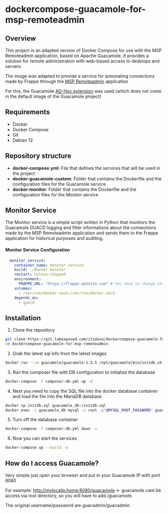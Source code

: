 # dockercompose-guacamole-for-msp-remoteadmin

## Overview
This project is an adapted version of Docker Compose for use with the MSP Remoteadmin application, based on Apache Guacamole. It provides a solution for remote administration with web-based access to desktops and servers.

The image was adapted to provide a service for automating connections made by Frappe through the [MSP Remoteadmin](https://github.com/itsdave-de/msp_remoteadmin) application

For this, the Guacamole [AD-Hoc extension](https://guacamole.apache.org/doc/gug/adhoc-connections.html) was used (which does not come in the default image of the Guacamole project)

## Requirements

- Docker
- Docker Compose
- Git
- Debian 12

## Repository structure

- **docker-compose.yml**: File that defines the services that will be used in the project
- **docker-guacamole-custom**: Folder that contains the Dockerfile and the configuration files for the Guacamole service
- **docker-monitor**: Folder that contains the Dockerfile and the configuration files for the Monitor service

## Monitor Service

The Monitor service is a simple script written in Python that monitors the Guacamole GUACD logging and filter informations about the connections made by the MSP Remoteadmin application and sends them to the Frappe application for historical purposes and auditing.

#### Monitor Service Configuration

```yaml
  monitor_service:
    container_name: monitor_service
    build: ./docker-monitor
    restart: unless-stopped
    environment:
      FRAPPE_URL: "https://frappe.website.com" # You need to change this to your Frappe URL
    volumes:
      - /var/run/docker.sock:/var/run/docker.sock
    depends_on:
      - guacd
```

## Installation

1. Clone the repository
```bash
git clone https://git.labexposed.com/itsdave/dockercompose-guacamole-for-msp-remoteadmin.git
cd dockercompose-guacamole-for-msp-remoteadmin
```

2. Grab the latest sql info from the latest images
```bash
docker run --rm guacamole/guacamole:1.5.5 /opt/guacamole/bin/initdb.sh --mysql > initdb.sql
```

3. Run the composer file with DB configuration to initialize the database
```bash
docker-compose -f composer-db.yml up -d
```

4. Next you need to copy the SQL file into the docker database container and load the file into the MariaDB database
```bash
docker cp initdb.sql guacamole_db:/initdb.sql
docker exec -i guacamole_db mysql -u root -p"$MYSQL_ROOT_PASSWORD" guacamole_db < /initdb.sql
```

5. Turn off the database container
```bash
docker-compose -f composer-db.yml down -v
```

6. Now you can start the services
```bash
docker-compose up --build -d
```

## How do I access Guacamole?
Very simple just open your browser and put in your Guacamole IP with port 8080

For example: http://mylocalip.home:8080/guacamole <- guacamole cant be access via root directory, so you will have to add /guacamole.

The original username/password are guacadmin/guacadmin

